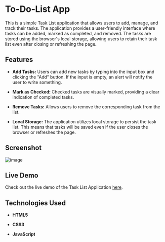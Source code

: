 # To-Do-List App

This is a simple Task List application that allows users to add, manage, and track their tasks. The application provides a user-friendly interface where tasks can be added, marked as completed, and removed. The tasks are stored using the browser's local storage, allowing users to retain their task list even after closing or refreshing the page.

## Features

- **Add Tasks:** Users can add new tasks by typing into the input box and clicking the "Add" button. If the input is empty, an alert will notify the user to write something.

- **Mark as Checked:** Checked tasks are visually marked, providing a clear indication of completed tasks.

- **Remove Tasks:**  Allows users to remove the corresponding task from the list.

- **Local Storage:** The application utilizes local storage to persist the task list. This means that tasks will be saved even if the user closes the browser or refreshes the page.


## Screenshot

![image](https://github.com/chanatinart02/To-Do-List/assets/125489141/9dcf4e4c-c71e-4a52-94f6-d13698624da7)

## Live Demo

Check out the live demo of the Task List Application [here](https://chanatinart02.github.io/To-Do-List/).

## Technologies Used

- **HTML5** 

- **CSS3** 

- **JavaScript** 
